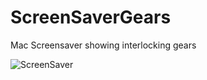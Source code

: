 # ScreenSaverGears
Mac Screensaver showing interlocking gears

![ScreenSaver](ActivityIndicatorPen.gif)
